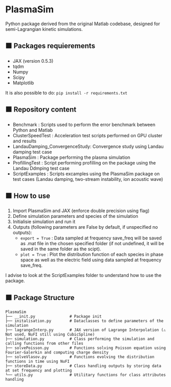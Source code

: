 # PlasmaSim

Python package derived from the original Matlab codebase, designed for semi-Lagrangian kinetic simulations. 


## 🟧 Packages requierements

+ JAX (version 0.5.3)
+ tqdm
+ Numpy
+ Scipy
+ Matplotlib

It is also possible to do: ```pip install -r requirements.txt```


## 🟧 Repository content

+ Benchmark :                       Scripts used to perform the error benchmark between Python and Matlab
+ ClusterSpeedTest :                Acceleration test scripts performed on GPU cluster and results
+ LandauDamping_ConvergenceStudy:   Convergence study using Landau damping test case
+ PlasmaSim :                       Package performing the plasma simulation
+ ProfillingTest :                  Script performing profilling on the package using the Landau Ddmping test case
+ ScriptExamples :                  Scripts excamples using the PlasmaSim package on test cases (Landau damping, two-stream instability, ion acoustic wave)      


## 🟧 How to use

1. Import PlasmaSim and JAX (enforce double precision using flag)
2. Define simulation parameters and species of the simulation
3. Initialisie simulation and run it
4. Outputs (following parameters are False by default, if unspecified no outputs):
    + ```export = True``` : Data sampled at frequency save_freq will be saved as .mat file in the chosen specified folder (if not undefined, it will be saved in the same folder as the scipt).
    + ```plot = True``` : Plot the distribution function of each species in phase space as well as the electric field using data sampled at frequency save_freq.

I advise to look at the ScriptExamples folder to understand how to use the package. 


## 🟧 Package Structure

```
PlasmaSim
├── __init.py               # Package init
├── initalisation.py        # Dataclasses to define parameters of the simulation
├── lagrangeInterp.py       # JAX version of Lagrange Interpolation (⚠️ Not used, NuFI still using CubicSpline)
├── simulation.py           # Class performing the simulation and calling functions from other files
├── solvePoisson.py         # Functions solving Poisson equation using Fourier-Galerkin and computing charge density
├── solveVlasov.py          # Functions evolving the distribution functions in time using NuFI 
├── storeData.py            # Class handling outputs by storing data at set frequency and plotting 
└── utils.py                # Utilitary functions for class attributes handling
```